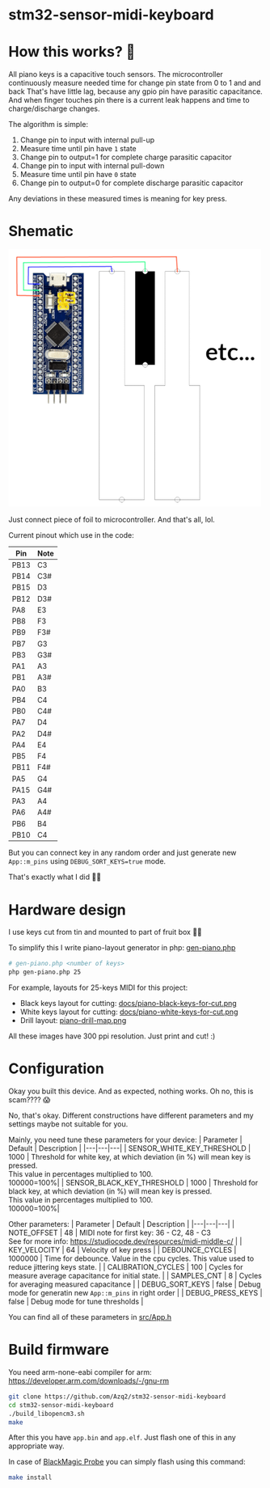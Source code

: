 # stm32-sensor-midi-keyboard

# How this works? 🤔

All piano keys is a capacitive touch sensors.
The microcontroller continuously measure needed time for change pin state from 0 to 1 and and back
That's have little lag, because any gpio pin have parasitic capacitance.
And when finger touches pin there is a current leak happens and time to charge/discharge changes.

The algorithm is simple:
1. Change pin to input with internal pull-up
2. Measure time until pin have `1` state
3. Change pin to output=1 for complete charge parasitic capacitor
4. Change pin to input with internal pull-down
5. Measure time until pin have `0` state
6. Change pin to output=0 for complete discharge parasitic capacitor

Any deviations in these measured times is meaning for key press.

# Shematic

![Schematic](docs/schematic.png)

Just connect piece of foil to microcontroller. And that's all, lol.

Current pinout which use in the code:

|Pin|Note|
|---|---|
|PB13|C3|
|PB14|C3#|
|PB15|D3|
|PB12|D3#|
|PA8|E3|
|PB8|F3|
|PB9|F3#|
|PB7|G3|
|PB3|G3#|
|PA1|A3|
|PB1|A3#|
|PA0|B3|
|PB4|C4|
|PB0|C4#|
|PA7|D4|
|PA2|D4#|
|PA4|E4|
|PB5|F4|
|PB11|F4#|
|PA5|G4|
|PA15|G4#|
|PA3|A4|
|PA6|A4#|
|PB6|B4|
|PB10|C4|

But you can connect key in any random order and just generate new `App::m_pins` using `DEBUG_SORT_KEYS=true` mode.

That's exactly what I did 🤦‍♂️

# Hardware design

I use keys cut from tin and mounted to part of fruit box 🤦‍♂️

To simplify this I write piano-layout generator in php: [gen-piano.php](gen-piano.php)

```bash
# gen-piano.php <number of keys>
php gen-piano.php 25
```

For example, layouts for 25-keys MIDI for this project:
- Black keys layout for cutting: [docs/piano-black-keys-for-cut.png](docs/piano-black-keys-for-cut.png)
- White keys layout for cutting: [docs/piano-white-keys-for-cut.png](docs/piano-black-keys-for-cut.png)
- Drill layout: [piano-drill-map.png](piano-drill-map.png)

All these images have 300 ppi resolution. Just print and cut! :)

# Configuration

Okay you built this device. And as expected, nothing works. Oh no, this is scam???? 😱

No, that's okay. Different constructions have different parameters and my settings maybe not suitable for you. 

Mainly, you need tune these parameters for your device:
| Parameter | Default | Description |
|---|---|---|
| SENSOR_WHITE_KEY_THRESHOLD | 1000 | Threshold for white key, at which deviation (in %) will mean key is pressed.<br>This value in percentages multiplied to 100.<br>100000=100%|
| SENSOR_BLACK_KEY_THRESHOLD | 1000 | Threshold for black key, at which deviation (in %) will mean key is pressed.<br>This value in percentages multiplied to 100.<br>100000=100%|

Other parameters:
| Parameter | Default | Description |
|---|---|---|
| NOTE_OFFSET | 48 | MIDI note for first key: 36 - C2, 48 - C3<br>See for more info: https://studiocode.dev/resources/midi-middle-c/ |
| KEY_VELOCITY | 64 | Velocity of key press |
| DEBOUNCE_CYCLES | 1000000 | Time for debounce. Value in the cpu cycles. This value used to reduce  jittering keys state. |
| CALIBRATION_CYCLES | 100 | Cycles for measure average capacitance for initial state. |
| SAMPLES_CNT | 8 | Cycles for averaging measured capacitance |
| DEBUG_SORT_KEYS | false | Debug mode for generatin new `App::m_pins` in right order |
| DEBUG_PRESS_KEYS | false | Debug mode for tune thresholds |

You can find all of these parameters in [src/App.h](src/App.h)

# Build firmware

You need arm-none-eabi compiler for arm: https://developer.arm.com/downloads/-/gnu-rm

```bash
git clone https://github.com/Azq2/stm32-sensor-midi-keyboard
cd stm32-sensor-midi-keyboard
./build_libopencm3.sh
make
```

After this you have `app.bin` and `app.elf`. Just flash one of this in any appropriate way.

In case of [BlackMagic Probe](https://github.com/blackmagic-debug/blackmagic) you can simply flash using this command:
```bash
make install
```
